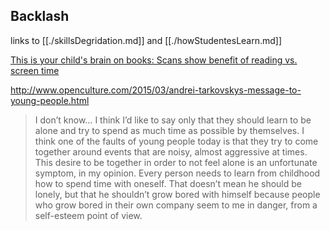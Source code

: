 Backlash
--------

links to  [[./skillsDegridation.md]] and [[./howStudentesLearn.md]]


[This is your child's brain on books: Scans show benefit of reading vs. screen time](https://edition.cnn.com/2020/01/16/health/child-brain-reading-books-wellness/index.html)

http://www.openculture.com/2015/03/andrei-tarkovskys-message-to-young-people.html
> I don’t know… I think I’d like to say only that they should learn to be alone and try to spend as much time as possible by themselves. I think one of the faults of young people today is that they try to come together around events that are noisy, almost aggressive at times. This desire to be together in order to not feel alone is an unfortunate symptom, in my opinion. Every person needs to learn from childhood how to spend time with oneself. That doesn’t mean he should be lonely, but that he shouldn’t grow bored with himself because people who grow bored in their own company seem to me in danger, from a self-esteem point of view.